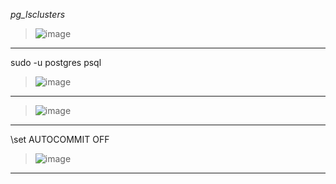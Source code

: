 *pg_lsclusters*

> ![image](https://github.com/VyacheslavIT/postgre/assets/136000255/71aeacb2-7ab3-4566-8a69-0e5c1f337e80)

------------------------------------------------
sudo -u postgres psql

> ![image](https://github.com/VyacheslavIT/postgre/assets/136000255/17159052-2a96-4659-a12e-12d32004cccc)

-----------------------------------------------
 > ![image](https://github.com/VyacheslavIT/postgre/assets/136000255/70f874f7-9077-4b26-be7c-c5e8ccb9356b)
-----------------------------------------------
\set AUTOCOMMIT OFF

> ![image](https://github.com/VyacheslavIT/postgre/assets/136000255/555de060-d867-465e-906b-5cf06c428f6c)

----------------------------------------------

